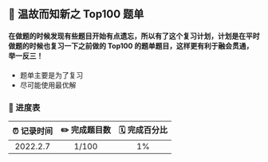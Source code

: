 ## 🏸 温故而知新之 Top100 题单   

#### 在做题的时候发现有些题目开始有点遗忘，所以有了这个复习计划，计划是在平时做题的时候也复习一下之前做的 Top100 的题单题目，这样更有利于融会贯通，举一反三！   
* 题单主要是为了复习
* 尽可能使用最优解   

### 📅 进度表

|  ⏰ 记录时间   |  ✏️ 完成题目数  | 🗓 完成百分比 |
|  :----:  | :----:  | :----: |
| 2022.2.7  | 1/100 | 1% |
